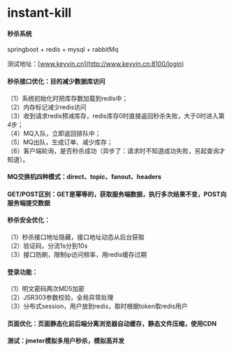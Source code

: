 # instant-kill
#### **秒杀系统**

springboot + redis + mysql + rabbitMq   

测试地址：[www.keyvin.cn](http://www.keyvin.cn:8100/login)

#### **秒杀接口优化：目的减少数据库访问**
（1）系统初始化时把库存数加载到redis中；  
（2）内存标记减少redis访问  
（3）收到请求redis预减库存，redis库存0时直接返回秒杀失败，大于0时进入第4步；  
（4）MQ入队，立即返回排队中；  
（5）MQ出队，生成订单、减少库存；  
（6）客户端轮询，是否秒杀成功（异步了：请求时不知道成功失败，另起查询才知道）。  


#### **MQ交换机四种模式：direct、topic、fanout、headers**

#### **GET/POST区别：GET是幂等的，获取服务端数据，执行多次结果不变，POST向服务端提交数据**

#### **秒杀安全优化：**
（1）秒杀接口地址隐藏，接口地址动态从后台获取  
（2）验证码，分流1s分到10s  
（3）接口防刷，限制ip访问频率，用redis缓存过期  

#### **登录功能：**
（1）明文密码两次MD5加密  
（2）JSR303参数校验，全局异常处理  
（3）分布式session，用户放到redis，取时根据token取redis用户

#### **页面优化：页面静态化前后端分离浏览器自动缓存，静态文件压缩，使用CDN**

#### **测试：jmeter模拟多用户秒杀，模拟高并发**